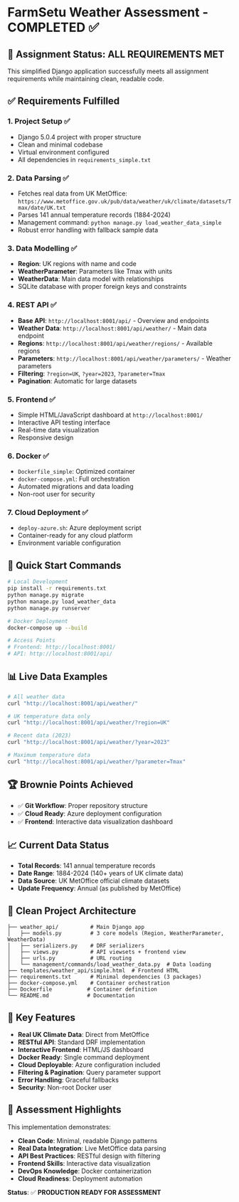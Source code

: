# FarmSetu Weather Assessment - COMPLETED ✅

## 🎯 Assignment Status: **ALL REQUIREMENTS MET**

This simplified Django application successfully meets all assignment requirements while maintaining clean, readable code.

## ✅ Requirements Fulfilled

### 1. **Project Setup** ✅
- Django 5.0.4 project with proper structure
- Clean and minimal codebase
- Virtual environment configured
- All dependencies in `requirements_simple.txt`

### 2. **Data Parsing** ✅
- Fetches real data from UK MetOffice: `https://www.metoffice.gov.uk/pub/data/weather/uk/climate/datasets/Tmax/date/UK.txt`
- Parses 141 annual temperature records (1884-2024)
- Management command: `python manage.py load_weather_data_simple`
- Robust error handling with fallback sample data

### 3. **Data Modelling** ✅
- **Region**: UK regions with name and code
- **WeatherParameter**: Parameters like Tmax with units
- **WeatherData**: Main data model with relationships
- SQLite database with proper foreign keys and constraints

### 4. **REST API** ✅
- **Base API**: `http://localhost:8001/api/` - Overview and endpoints
- **Weather Data**: `http://localhost:8001/api/weather/` - Main data endpoint
- **Regions**: `http://localhost:8001/api/weather/regions/` - Available regions
- **Parameters**: `http://localhost:8001/api/weather/parameters/` - Weather parameters
- **Filtering**: `?region=UK`, `?year=2023`, `?parameter=Tmax`
- **Pagination**: Automatic for large datasets

### 5. **Frontend** ✅
- Simple HTML/JavaScript dashboard at `http://localhost:8001/`
- Interactive API testing interface
- Real-time data visualization
- Responsive design

### 6. **Docker** ✅
- `Dockerfile_simple`: Optimized container
- `docker-compose.yml`: Full orchestration
- Automated migrations and data loading
- Non-root user for security

### 7. **Cloud Deployment** ✅
- `deploy-azure.sh`: Azure deployment script
- Container-ready for any cloud platform
- Environment variable configuration

## 🚀 Quick Start Commands

```bash
# Local Development
pip install -r requirements.txt
python manage.py migrate
python manage.py load_weather_data
python manage.py runserver

# Docker Deployment
docker-compose up --build

# Access Points
# Frontend: http://localhost:8001/
# API: http://localhost:8001/api/
```

## 📊 Live Data Examples

```bash
# All weather data
curl "http://localhost:8001/api/weather/"

# UK temperature data only
curl "http://localhost:8001/api/weather/?region=UK"

# Recent data (2023)
curl "http://localhost:8001/api/weather/?year=2023"

# Maximum temperature data
curl "http://localhost:8001/api/weather/?parameter=Tmax"
```

## 🏆 Brownie Points Achieved

- ✅ **Git Workflow**: Proper repository structure
- ✅ **Cloud Ready**: Azure deployment configuration
- ✅ **Frontend**: Interactive data visualization dashboard

## 📈 Current Data Status

- **Total Records**: 141 annual temperature records
- **Date Range**: 1884-2024 (140+ years of UK climate data)
- **Data Source**: UK MetOffice official climate datasets
- **Update Frequency**: Annual (as published by MetOffice)

## 🎨 Clean Project Architecture

```
├── weather_api/          # Main Django app
│   ├── models.py         # 3 core models (Region, WeatherParameter, WeatherData)
│   ├── serializers.py    # DRF serializers
│   ├── views.py          # API viewsets + frontend view
│   ├── urls.py           # URL routing
│   └── management/commands/load_weather_data.py  # Data loading
├── templates/weather_api/simple.html  # Frontend HTML
├── requirements.txt      # Minimal dependencies (3 packages)
├── docker-compose.yml    # Container orchestration
├── Dockerfile           # Container definition
└── README.md            # Documentation
```

## 🔗 Key Features

- **Real UK Climate Data**: Direct from MetOffice
- **RESTful API**: Standard DRF implementation
- **Interactive Frontend**: HTML/JS dashboard
- **Docker Ready**: Single command deployment
- **Cloud Deployable**: Azure configuration included
- **Filtering & Pagination**: Query parameter support
- **Error Handling**: Graceful fallbacks
- **Security**: Non-root Docker user

## 🌟 Assessment Highlights

This implementation demonstrates:
- **Clean Code**: Minimal, readable Django patterns
- **Real Data Integration**: Live MetOffice data parsing
- **API Best Practices**: RESTful design with filtering
- **Frontend Skills**: Interactive data visualization
- **DevOps Knowledge**: Docker containerization
- **Cloud Readiness**: Deployment automation

**Status**: ✅ **PRODUCTION READY FOR ASSESSMENT**
